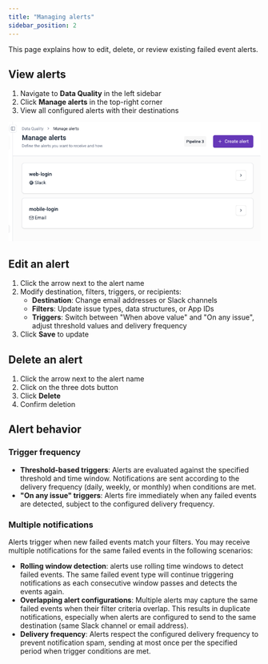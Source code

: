 ```yaml
---
title: "Managing alerts"
sidebar_position: 2
---
```


This page explains how to edit, delete, or review existing failed event alerts.

## View alerts

1. Navigate to **Data Quality** in the left sidebar
2. Click **Manage alerts** in the top-right corner
3. View all configured alerts with their destinations

![Manage alerts interface](images/data_quality_list_alerts.png)

## Edit an alert

1. Click the arrow next to the alert name
2. Modify destination, filters, triggers, or recipients:
   - **Destination**: Change email addresses or Slack channels
   - **Filters**: Update issue types, data structures, or App IDs
   - **Triggers**: Switch between "When above value" and "On any issue", adjust threshold values and delivery frequency
3. Click **Save** to update

## Delete an alert

1. Click the arrow next to the alert name
2. Click on the three dots button
3. Click **Delete**
4. Confirm deletion

## Alert behavior

### Trigger frequency

- **Threshold-based triggers**: Alerts are evaluated against the specified threshold and time window. Notifications are sent according to the delivery frequency (daily, weekly, or monthly) when conditions are met.
- **"On any issue" triggers**: Alerts fire immediately when any failed events are detected, subject to the configured delivery frequency.

### Multiple notifications

Alerts trigger when new failed events match your filters. You may receive multiple notifications for the same failed events in the following scenarios:
- **Rolling window detection**: alerts use rolling time windows to detect failed events. The same failed event type will continue triggering notifications as each consecutive window passes and detects the events again.
- **Overlapping alert configurations**: Multiple alerts may capture the same failed events when their filter criteria overlap. This results in duplicate notifications, especially when alerts are configured to send to the same destination (same Slack channel or email address).
- **Delivery frequency**: Alerts respect the configured delivery frequency to prevent notification spam, sending at most once per the specified period when trigger conditions are met.
